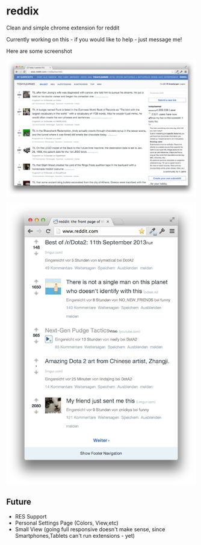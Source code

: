 # reddix

Clean and simple chrome extension for reddit


Currently working on this - if you would like to help - just message me!

Here are some screenshot

![Homepage](https://github.com/l4ci/reddix/raw/master/images/homepage.png)

![Small View](https://github.com/l4ci/reddix/raw/master/images/small.png)

## Future
- RES Support
- Personal Settings Page (Colors, View,etc)
- Small View (going full responsive doesn't make sense, since Smartphones,Tablets can't run extensions - yet)